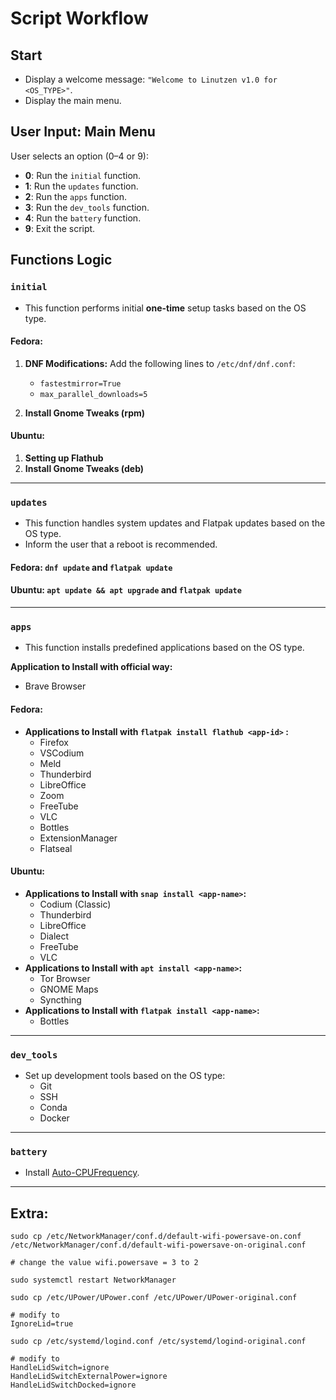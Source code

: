 # Script Workflow

## Start

- Display a welcome message:
  `"Welcome to Linutzen v1.0 for <OS_TYPE>"`.
- Display the main menu.

## User Input: Main Menu

User selects an option (0–4 or 9):
- **0**: Run the `initial` function.
- **1**: Run the `updates` function.
- **2**: Run the `apps` function.
- **3**: Run the `dev_tools` function.
- **4**: Run the `battery` function.
- **9**: Exit the script.

## Functions Logic

### `initial`
- This function performs initial **one-time** setup tasks based on the OS type.

#### Fedora:
1. **DNF Modifications:**
Add the following lines to `/etc/dnf/dnf.conf`:
   - `fastestmirror=True`
   - `max_parallel_downloads=5`

2. **Install Gnome Tweaks (rpm)**

#### Ubuntu:
1. **Setting up Flathub**
2. **Install Gnome Tweaks (deb)**

---

### `updates`
- This function handles system updates and Flatpak updates based on the OS type.
- Inform the user that a reboot is recommended.

#### Fedora: `dnf update` and `flatpak update`

#### Ubuntu: `apt update && apt upgrade` and `flatpak update`

---

### `apps`
- This function installs predefined applications based on the OS type.

**Application to Install with official way:**
  - Brave Browser

#### Fedora:
- **Applications to Install with `flatpak install flathub <app-id>` :**
   - Firefox
   - VSCodium
   - Meld
   - Thunderbird
   - LibreOffice
   - Zoom
   - FreeTube
   - VLC
   - Bottles
   - ExtensionManager
   - Flatseal

#### Ubuntu:
- **Applications to Install with `snap install <app-name>`:**
   - Codium (Classic)
   - Thunderbird
   - LibreOffice
   - Dialect
   - FreeTube
   - VLC
- **Applications to Install with `apt install <app-name>`:**
   - Tor Browser
   - GNOME Maps
   - Syncthing
- **Applications to Install with `flatpak install <app-name>`:**
   - Bottles

---

### `dev_tools`
- Set up development tools based on the OS type:
  - Git
  - SSH
  - Conda
  - Docker

---

### `battery`
- Install [Auto-CPUFrequency](https://github.com/AdnanHodzic/auto-cpufreq.git).

---

## Extra:
```
sudo cp /etc/NetworkManager/conf.d/default-wifi-powersave-on.conf /etc/NetworkManager/conf.d/default-wifi-powersave-on-original.conf

# change the value wifi.powersave = 3 to 2

sudo systemctl restart NetworkManager
```

```
sudo cp /etc/UPower/UPower.conf /etc/UPower/UPower-original.conf

# modify to 
IgnoreLid=true
```

```
sudo cp /etc/systemd/logind.conf /etc/systemd/logind-original.conf

# modify to 
HandleLidSwitch=ignore
HandleLidSwitchExternalPower=ignore
HandleLidSwitchDocked=ignore
```
